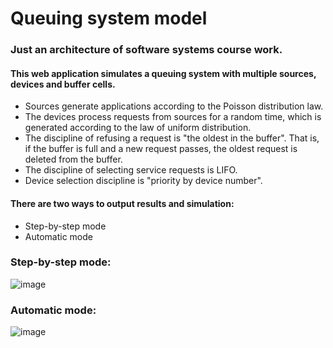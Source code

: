 # Queuing system model
### Just an architecture of software systems course work.

#### This web application simulates a queuing system with multiple sources, devices and buffer cells. <br>
 - Sources generate applications according to the Poisson distribution law. <br>
 - The devices process requests from sources for a random time, which is generated according to the law of uniform distribution.
 - The discipline of refusing a request is "the oldest in the buffer". That is, if the buffer is full and a new request passes, the oldest request is deleted from the buffer.
 - The discipline of selecting service requests is LIFO.
 - Device selection discipline is "priority by device number". <br>
#### There are two ways to output results and simulation:
 - Step-by-step mode
 - Automatic mode
 
### Step-by-step mode:
![image](https://user-images.githubusercontent.com/128059854/225663347-9f81e1bd-0fdc-4f53-9ce3-cbafae35e852.png)

### Automatic mode:
![image](https://user-images.githubusercontent.com/128059854/225663538-48f59f72-5591-4b6b-862b-1cdb765c4bef.png)
 

